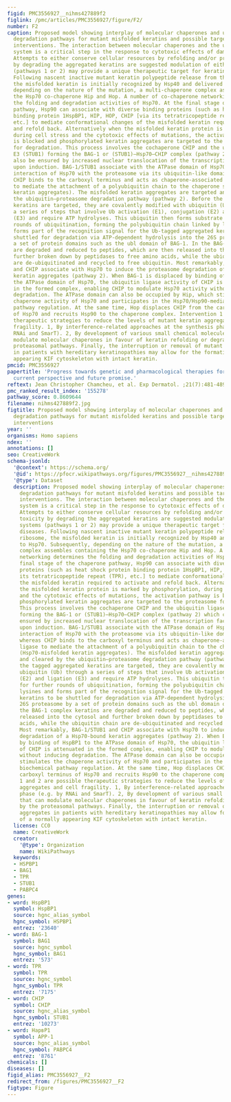 ```yaml
---
figid: PMC3556927__nihms427889f2
figlink: /pmc/articles/PMC3556927/figure/F2/
number: F2
caption: Proposed model showing interplay of molecular chaperones and ubiquitin–proteasome
  degradation pathways for mutant misfolded keratins and possible targets for therapeutic
  interventions. The interaction between molecular chaperones and the ubiquitin–proteasome
  system is a critical step in the response to cytotoxic effects of damaged keratins.
  Attempts to either conserve cellular resources by refolding and/or preventing toxicity
  by degrading the aggregated keratins are suggested modulation of either systems
  (pathways 1 or 2) may provide a unique therapeutic target for keratin diseases.
  Following nascent inactive mutant keratin polypeptide release from the ribosome,
  the misfolded keratin is initially recognized by Hsp40 and delivered to Hsp70. Subsequently,
  depending on the nature of the mutation, a multi-chaperone complex assembles containing
  the Hsp70 co-chaperone Hip and Hop. A number of co-chaperone networking determines
  the folding and degradation activities of Hsp70. At the final stage of the chaperone
  pathway, Hsp90 can associate with diverse binding proteins (such as heat shock protein
  binding protein 1HspBP1, HIP, HOP, CHIP [via its tetratricopeptide repeat (TPR),
  etc.] to mediate conformational changes of the misfolded keratin required to activate
  and refold back. Alternatively when the misfolded keratin protein is marked by phosphorylation,
  during cell stress and the cytotoxic effects of mutations, the activation pathway
  is blocked and phosphorylated keratin aggregates are targeted to the proteasome
  for degradation. This process involves the cochaperone CHIP and the ubiquitin ligases
  E3 (STUB1) forming the BAG-1 or (STUB1)–Hsp70–CHIP complex (pathway 2) which can
  also be ensured by increased nuclear translocation of the transcription factor pHSF-1
  upon induction. BAG-1/STUB1 associate with the ATPase domain of Hsp70 and mediate
  interaction of Hsp70 with the proteasome via its ubiquitin-like domain (ubl), whereas
  CHIP binds to the carboxyl terminus and acts as chaperone-associated ubiquitin ligase
  to mediate the attachment of a polyubiquitin chain to the chaperone substrate (Hsp70-misfolded
  keratin aggregates). The misfolded keratin aggregates are targeted and cleared by
  the ubiquitin–proteasome degradation pathway (pathway 2). Before the tagged aggregated
  keratins are targeted, they are covalently modified with ubiquitin (Ub) through
  a series of steps that involve Ub activation (E1), conjugation (E2) and ligation
  (E3) and require ATP hydrolyses. This ubiquitin then forms substrate for further
  rounds of ubiquitination, forming the polyubiquitin chain linked by lysines and
  forms part of the recognition signal for the Ub-tagged aggregated keratins to be
  shuttled for degradation via ATP-dependent hydrolysis into the 26S proteasome by
  a set of protein domains such as the ubl domain of BAG-1. In the BAG-1 complex keratins
  are degraded and reduced to peptides, which are then released into the cytosol and
  further broken down by peptidases to free amino acids, while the ubiquitin chain
  are de-ubiquitinated and recycled to free ubiquitin. Most remarkably, BAG-1/STUB1
  and CHIP associate with Hsp70 to induce the proteasome degradation of a Hsp70-bound
  keratin aggregates (pathway 2). When BAG-1 is displaced by binding of HspBP1 to
  the ATPase domain of Hsp70, the ubiquitin ligase activity of CHIP is attenuated
  in the formed complex, enabling CHIP to modulate Hsp70 activity without inducing
  degradation. The ATPase domain can also be occupied by Hip, which stimulates the
  chaperone activity of Hsp70 and participates in the Hsp70/Hsp90-mediated biochemical
  pathway regulation. At the same time, Hop displaces CHIP from the carboxyl terminus
  of Hsp70 and recruits Hsp90 to the chaperone complex. Intervention 1 and 2 are possible
  therapeutic strategies to reduce the levels of mutant keratin aggregates and cell
  fragility. 1, By interference-related approaches at the synthesis phase (e.g. by
  RNAi and SmarT). 2, By development of various small chemical molecules that can
  modulate molecular chaperones in favour of keratin refolding or degradation by the
  proteasomal pathways. Finally, the interruption or removal of mutant keratin aggregates
  in patients with hereditary keratinopathies may allow for the formation of a normally
  appearing KIF cytoskeleton with intact keratin.
pmcid: PMC3556927
papertitle: 'Progress towards genetic and pharmacological therapies for keratin genodermatoses:
  current perspective and future promise.'
reftext: Jean Christopher Chamcheu, et al. Exp Dermatol. ;21(7):481-489.
pmc_ranked_result_index: '155278'
pathway_score: 0.8609644
filename: nihms427889f2.jpg
figtitle: Proposed model showing interplay of molecular chaperones and ubiquitin–proteasome
  degradation pathways for mutant misfolded keratins and possible targets for therapeutic
  interventions
year: ''
organisms: Homo sapiens
ndex: ''
annotations: []
seo: CreativeWork
schema-jsonld:
  '@context': https://schema.org/
  '@id': https://pfocr.wikipathways.org/figures/PMC3556927__nihms427889f2.html
  '@type': Dataset
  description: Proposed model showing interplay of molecular chaperones and ubiquitin–proteasome
    degradation pathways for mutant misfolded keratins and possible targets for therapeutic
    interventions. The interaction between molecular chaperones and the ubiquitin–proteasome
    system is a critical step in the response to cytotoxic effects of damaged keratins.
    Attempts to either conserve cellular resources by refolding and/or preventing
    toxicity by degrading the aggregated keratins are suggested modulation of either
    systems (pathways 1 or 2) may provide a unique therapeutic target for keratin
    diseases. Following nascent inactive mutant keratin polypeptide release from the
    ribosome, the misfolded keratin is initially recognized by Hsp40 and delivered
    to Hsp70. Subsequently, depending on the nature of the mutation, a multi-chaperone
    complex assembles containing the Hsp70 co-chaperone Hip and Hop. A number of co-chaperone
    networking determines the folding and degradation activities of Hsp70. At the
    final stage of the chaperone pathway, Hsp90 can associate with diverse binding
    proteins (such as heat shock protein binding protein 1HspBP1, HIP, HOP, CHIP [via
    its tetratricopeptide repeat (TPR), etc.] to mediate conformational changes of
    the misfolded keratin required to activate and refold back. Alternatively when
    the misfolded keratin protein is marked by phosphorylation, during cell stress
    and the cytotoxic effects of mutations, the activation pathway is blocked and
    phosphorylated keratin aggregates are targeted to the proteasome for degradation.
    This process involves the cochaperone CHIP and the ubiquitin ligases E3 (STUB1)
    forming the BAG-1 or (STUB1)–Hsp70–CHIP complex (pathway 2) which can also be
    ensured by increased nuclear translocation of the transcription factor pHSF-1
    upon induction. BAG-1/STUB1 associate with the ATPase domain of Hsp70 and mediate
    interaction of Hsp70 with the proteasome via its ubiquitin-like domain (ubl),
    whereas CHIP binds to the carboxyl terminus and acts as chaperone-associated ubiquitin
    ligase to mediate the attachment of a polyubiquitin chain to the chaperone substrate
    (Hsp70-misfolded keratin aggregates). The misfolded keratin aggregates are targeted
    and cleared by the ubiquitin–proteasome degradation pathway (pathway 2). Before
    the tagged aggregated keratins are targeted, they are covalently modified with
    ubiquitin (Ub) through a series of steps that involve Ub activation (E1), conjugation
    (E2) and ligation (E3) and require ATP hydrolyses. This ubiquitin then forms substrate
    for further rounds of ubiquitination, forming the polyubiquitin chain linked by
    lysines and forms part of the recognition signal for the Ub-tagged aggregated
    keratins to be shuttled for degradation via ATP-dependent hydrolysis into the
    26S proteasome by a set of protein domains such as the ubl domain of BAG-1. In
    the BAG-1 complex keratins are degraded and reduced to peptides, which are then
    released into the cytosol and further broken down by peptidases to free amino
    acids, while the ubiquitin chain are de-ubiquitinated and recycled to free ubiquitin.
    Most remarkably, BAG-1/STUB1 and CHIP associate with Hsp70 to induce the proteasome
    degradation of a Hsp70-bound keratin aggregates (pathway 2). When BAG-1 is displaced
    by binding of HspBP1 to the ATPase domain of Hsp70, the ubiquitin ligase activity
    of CHIP is attenuated in the formed complex, enabling CHIP to modulate Hsp70 activity
    without inducing degradation. The ATPase domain can also be occupied by Hip, which
    stimulates the chaperone activity of Hsp70 and participates in the Hsp70/Hsp90-mediated
    biochemical pathway regulation. At the same time, Hop displaces CHIP from the
    carboxyl terminus of Hsp70 and recruits Hsp90 to the chaperone complex. Intervention
    1 and 2 are possible therapeutic strategies to reduce the levels of mutant keratin
    aggregates and cell fragility. 1, By interference-related approaches at the synthesis
    phase (e.g. by RNAi and SmarT). 2, By development of various small chemical molecules
    that can modulate molecular chaperones in favour of keratin refolding or degradation
    by the proteasomal pathways. Finally, the interruption or removal of mutant keratin
    aggregates in patients with hereditary keratinopathies may allow for the formation
    of a normally appearing KIF cytoskeleton with intact keratin.
  license: CC0
  name: CreativeWork
  creator:
    '@type': Organization
    name: WikiPathways
  keywords:
  - HSPBP1
  - BAG1
  - TPR
  - STUB1
  - PABPC4
genes:
- word: HspBP1
  symbol: HspBP1
  source: hgnc_alias_symbol
  hgnc_symbol: HSPBP1
  entrez: '23640'
- word: BAG-1
  symbol: BAG1
  source: hgnc_symbol
  hgnc_symbol: BAG1
  entrez: '573'
- word: TPR
  symbol: TPR
  source: hgnc_symbol
  hgnc_symbol: TPR
  entrez: '7175'
- word: CHIP
  symbol: CHIP
  source: hgnc_alias_symbol
  hgnc_symbol: STUB1
  entrez: '10273'
- word: НapвP1
  symbol: APP-1
  source: hgnc_alias_symbol
  hgnc_symbol: PABPC4
  entrez: '8761'
chemicals: []
diseases: []
figid_alias: PMC3556927__F2
redirect_from: /figures/PMC3556927__F2
figtype: Figure
---
```

